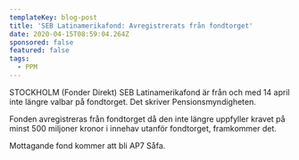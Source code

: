 ```yaml
---
templateKey: blog-post
title: 'SEB Latinamerikafond: Avregistrerats från fondtorget'
date: 2020-04-15T08:59:04.264Z
sponsored: false
featured: false
tags:
  - PPM
---
```

STOCKHOLM (Fonder Direkt) SEB Latinamerikafond är från och med 14 april inte längre valbar på fondtorget. Det skriver Pensionsmyndigheten.

Fonden avregistreras från fondtorget då den inte längre uppfyller kravet på minst 500 miljoner kronor i innehav utanför fondtorget, framkommer det.

Mottagande fond kommer att bli AP7 Såfa.